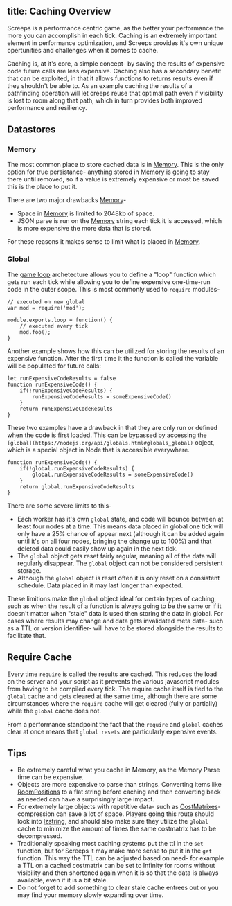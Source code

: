title: Caching Overview
---

Screeps is a performance centric game, as the better your performance the more you can accomplish in each tick. Caching is an extremely important element in performance optimization, and Screeps provides it's own unique opertunities and challenges when it comes to cache.

Caching is, at it's core, a simple concept- by saving the results of expensive code future calls are less expensive. Caching also has a secondary benefit that can be exploited, in that it allows functions to returns results even if they shouldn't be able to. As an example caching the results of a pathfinding operation will let creeps reuse that optimal path even if visibility is lost to room along that path, which in turn provides both improved performance and resiliency.

## Datastores

### Memory

The most common place to store cached data is in [Memory](/global-objects.html#Memory-object). This is the only option for true persistance- anything stored in [Memory](/global-objects.html#Memory-object) is going to stay there until removed, so if a value is extremely expensive or most be saved this is the place to put it.

There are two major drawbacks [Memory](/global-objects.html#Memory-object)-

*   Space in [Memory](/global-objects.html#Memory-object) is limited to 2048kb of space.
*   JSON.parse is run on the [Memory](/global-objects.html#Memory-object) string each tick it is accessed, which is more expensive the more data that is stored.

For these reasons it makes sense to limit what is placed in [Memory](/global-objects.html#Memory-object).


### Global

The [game loop]('http://support.screeps.com/hc/en-us/articles/204825672-New-main-loop-architecture') archetecture allows you to define a "loop" function which gets run each tick while allowing you to define expensive one-time-run code in the outer scope. This is most commonly used to `require` modules-

    // executed on new global
    var mod = require('mod');

    module.exports.loop = function() {
        // executed every tick
        mod.foo();
    }

Another example shows how this can be utilized for storing the results of an expensive function. After the first time it the function is called the variable will be populated for future calls:

    let runExpensiveCodeResults = false
    function runExpensiveCode() {
        if(!runExpensiveCodeResults) {
            runExpensiveCodeResults = someExpensiveCode()
        }
        return runExpensiveCodeResults
    }

These two examples have a drawback in that they are only run or defined when the code is first loaded. This can be bypassed by accessing the `[global](https://nodejs.org/api/globals.html#globals_global)` object, which is a special object in Node that is accessible everywhere.

    function runExpensiveCode() {
        if(!global.runExpensiveCodeResults) {
            global.runExpensiveCodeResults = someExpensiveCode()
        }
        return global.runExpensiveCodeResults
    }


There are some severe limits to this-

*   Each worker has it's own `global` state, and code will bounce between at least four nodes at a time. This means data placed in global one tick will only have a 25% chance of appear next (although it can be added again until it's on all four nodes, bringing the change up to 100%) and that deleted data could easily show up again in the next tick.
*   The `global` object gets reset fairly regular, meaning all of the data will regularly disappear. The `global` object can not be considered persistent storage.
*   Although the `global` object is reset often it is only reset on a consistent schedule. Data placed in it may last longer than expected.

These limitions make the `global` object ideal for certain types of caching, such as when the result of a function is always going to be the same or if it doesn't matter when "stale" data is used then storing the data in global. For cases where results may change and data gets invalidated meta data- such as a TTL or version identifier- will have to be stored alongside the results to facilitate that.


## Require Cache

Every time `require` is called the results are cached. This reduces the load on the server and your script as it prevents the various javascript modules from having to be compiled every tick. The require cache itself is tied to the `global` cache and gets cleared at the same time, although there are some circumstances where the `require` cache will get cleared (fully or partially) while the `global` cache does not.

From a performance standpoint the fact that the `require` and `global` caches clear at once means that `global resets` are particularly expensive events.


## Tips

*   Be extremely careful what you cache in Memory, as the Memory Parse time can be expensive.
*   Objects are more expensive to parse than strings. Converting items like [RoomPositions](/api/#RoomPosition) to a flat string before caching and then converting back as needed can have a surprisingly large impact.
*   For extremely large objects with repetitive data- such as [CostMatrixes](api/#PathFinder-CostMatrix)- compression can save a lot of space. Players going this route should look into [lzstring](http://pieroxy.net/blog/pages/lz-string/index.html), and should also make sure they utilize the `global` cache to minimize the amount of times the same costmatrix has to be decompressed.
*   Traditionally speaking most caching systems put the ttl in the `set` function, but for Screeps it may make more sense to put it in the `get` function. This way the TTL can be adjusted based on need- for example a TTL on a cached costmatrix can be set to Infinity for rooms without visibility and then shortened again when it is so that the data is always available, even if it is a bit stale.
*    Do not forget to add something to clear stale cache entrees out or you may find your memory slowly expanding over time.